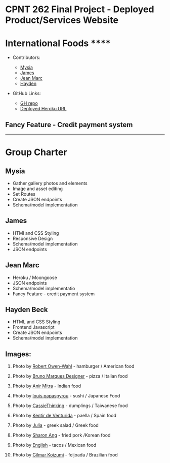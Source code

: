 # CPNT 262 Final Project - Deployed Product/Services Website
# International Foods ****

- Contributors:
  - [Mysia](https://github.com/Mysia14)
  - [James](https://github.com/Archangel767)
  - [Jean Marc](https://github.com/QDetectiveP)
  - [Hayden](https://github.com/Haydenbeck-22)
  
- GitHub Links:
  - [GH repo](https://github.com/Archangel767/cpnt262-final)
  - [Deployed Heroku URL](https://cpnt262-final-intfood.herokuapp.com/)

## Fancy Feature - Credit payment system



---

# Group Charter

## Mysia
- Gather gallery photos and elements
- Image and asset editing
- Set Routes
- Create JSON endpoints
- Schema/model implementation

## James

- HTMl and CSS Styling
- Responsive Design
- Schema/model implementation
- JSON endpoints

## Jean Marc
- Heroku / Moongoose
- JSON endpoints
- Schema/model implementatio
- Fancy Feature - credit payment system

## Hayden Beck
- HTML and CSS Styling
- Frontend Javascript
- Create JSON endpoints
- Schema/model implementation



## Images:
1. Photo by [Robert Owen-Wahl](https://pixabay.com/photos/hamburger-burger-barbeque-bbq-beef-1238246/) - hamburger / American food

2. Photo by [Bruno Marques Designer](https://pixabay.com/photos/pizza-italian-pasta-food-cheese-5179939/) - pizza / Italian food

3. Photo by [Anir Mitra](https://pixabay.com/photos/india-food-indian-meal-2731817/) - Indian food

4. Photo by [louis papaspyrou](https://pixabay.com/photos/tuna-salmon-japan-seafood-fish-1957234/) - sushi / Japanese Food

5. Photo by [CassieThinking](https://pixabay.com/photos/dumpling-taiwan-tasty-2392893/) - dumplings / Taiwanese food

6. Photo by [Kentir de Venturida](https://pixabay.com/photos/seafood-paella-paella-seafood-spain-6280045/) - paella / Spain food

7. Photo by [Julia](https://pixabay.com/photos/food-plate-greek-salad-caprese-3337621/) - greek salad / Greek food

8. Photo by [Sharon Ang](https://pixabay.com/photos/pork-meat-fried-korean-food-dinner-1582916/) - fried pork /Korean food 

9. Photo by  [English](https://pixabay.com/photos/nachos-chips-food-mexican-plate-4454941/) - tacos / Mexican food

10. Photo by  [Gilmar Koizumi](https://pixabay.com/photos/bean-stew-black-beans-beans-bacon-5181831/) - feijoada / Brazilian food